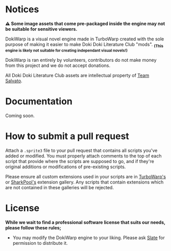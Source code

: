 # Notices
**⚠️ Some image assets that come pre-packaged inside the engine may not be suitable for sensitive viewers.**

DokiWarp is a visual novel engine made in TurboWarp created with the sole purpose of making it easier to make Doki Doki Literature Club "mods". **<sub>(This engine is likely not suitable for creating independant visual novels!)</sub>**

DokiWarp is ran entirely by volunteers, contributors do not make money from this project and we do not accept donations.

All Doki Doki Literature Club assets are intellectual property of [Team Salvato](https://teamsalvato.com/).


# Documentation
Coming soon.


# How to submit a pull request
Attach a `.sprite3` file to your pull request that contains all scripts you've added or modified.
You must properly attach comments to the top of each script that provide where the scripts are supposed to go, and if they're original additions or modifications of pre-existing scripts.

Please ensure all custom extensions used in your scripts are in [TurboWarp's](https://extensions.turbowarp.org/) or [SharkPool's](https://sharkpools-extensions.vercel.app/) extension gallery. Any scripts that contain extensions which are not contained in these galleries will be rejected.


# License
**While we wait to find a professional software license that suits our needs, please follow these rules;**
* You may modify the DokiWarp engine to your liking. Please ask [Slate](https://github.com/monika-fan70) for permission to distribute it.
